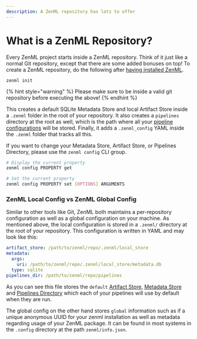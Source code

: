 ```yaml
---
description: A ZenML repository has lots to offer
---
```


# What is a ZenML Repository?

Every ZenML project starts inside a ZenML repository. Think of it just like a normal Git repository, except that there are some added bonuses on top! To create a ZenML repository, do the following after [having installed ZenML](../getting-started/installation.md).

```text
zenml init
```

{% hint style="warning" %}
Please make sure to be inside a valid git repository before executing the above!
{% endhint %}

This creates a default SQLite Metadata Store and local Artifact Store inside a `.zenml` folder in the root of your repository. It also creates a `pipelines` directory at the root as well, which is the path where all your [pipeline configurations](../pipelines/zenml-pipeline-config.md) will be stored. Finally, it adds a `.zenml_config` YAML inside the `.zenml` folder that tracks all this.

If you want to change your Metadata Store, Artifact Store, or Pipelines Directory, please use the `zenml config` CLI group.

```bash
# Display the current property
zenml config PROPERTY get

# Set the current property
zenml config PROPERTY set [OPTIONS] ARGUMENTS
```

### ZenML Local Config vs ZenML Global Config

Similar to other tools like Git, ZenML both maintains a per-repository configuration as well as a global configuration on your machine. As mentioned above, the local configuration is stored in a `.zenml/` directory at the root of your repository. This configuration is written in YAML and may look like this:

```yaml
artifact_store: /path/to/zenml/repo/.zenml/local_store
metadata:
  args:
    uri: /path/to/zenml/repo/.zenml/local_store/metadata.db
  type: sqlite
pipelines_dir: /path/to/zenml/repo/pipelines
```

As you can see this file stores the `default` [Artifact Store](artifact-store.md), [Metadata Store](metadata-store.md) and [Pipelines Directory](pipeline-directory.md) which each of your pipelines will use by default when they are run.

The global config on the other hand stores `global` information such as if a unique anonymous UUID for your zenml installation as well as metadata regarding usage of your ZenML package. It can be found in most systems in the `.config` directory at the path `zenml/info.json`.


